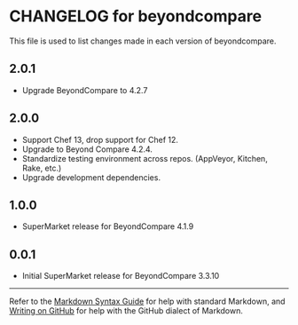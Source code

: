# CHANGELOG for beyondcompare

This file is used to list changes made in each version of beyondcompare.

## 2.0.1

* Upgrade BeyondCompare to 4.2.7

## 2.0.0

* Support Chef 13, drop support for Chef 12.
* Upgrade to Beyond Compare 4.2.4.
* Standardize testing environment across repos.  (AppVeyor, Kitchen, Rake, etc.)
* Upgrade development dependencies.

## 1.0.0

* SuperMarket release for BeyondCompare 4.1.9

## 0.0.1

* Initial SuperMarket release for BeyondCompare 3.3.10

- - -
Refer to the [Markdown Syntax Guide](https://daringfireball.net/projects/markdown/syntax) for help with standard Markdown, and [Writing on GitHub](https://help.github.com/categories/writing-on-github/) for help with the GitHub dialect of Markdown.
